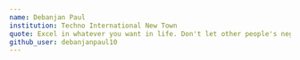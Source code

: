 ```yaml
---
name: Debanjan Paul
institution: Techno International New Town
quote: Excel in whatever you want in life. Don't let other people's negative opinions influence you. Do your best.
github_user: debanjanpaul10
---
```

